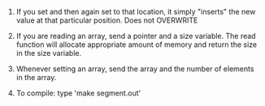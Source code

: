 

1. If you set and then again set to that location, it simply "inserts" the new
value at that particular position. Does not OVERWRITE

2. If you are reading an array, send a pointer and a size variable. The read
function will allocate appropriate amount of memory and return the size in the
size variable.

3. Whenever setting an array, send the array and the number of elements in the
array.


4. To compile: type 'make segment.out'

